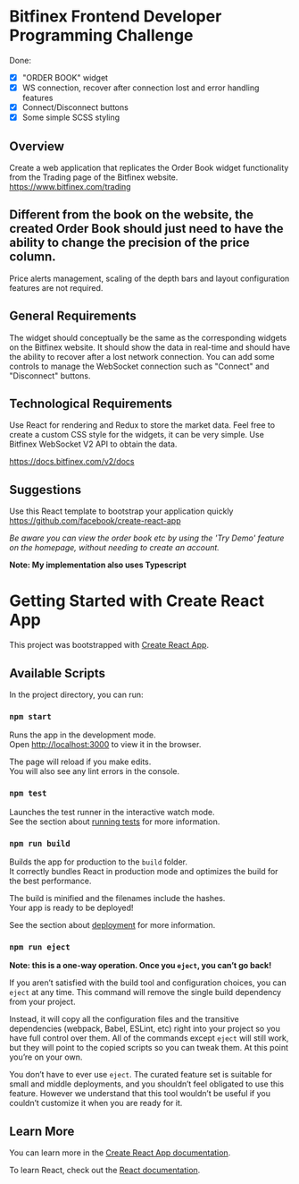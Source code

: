 # Bitfinex Frontend Developer Programming Challenge

Done:
- [x] "ORDER BOOK" widget
- [x] WS connection, recover after connection lost and error handling features
- [x] Connect/Disconnect buttons
- [x] Some simple SCSS styling

## Overview
Create a web application that replicates the Order Book widget functionality from the Trading page of the Bitfinex website.
https://www.bitfinex.com/trading

## Different from the book on the website, the created Order Book should just need to have the ability to change the precision of the price column.
Price alerts management, scaling of the depth bars and layout configuration features are not required.

## General Requirements
The widget should conceptually be the same as the corresponding widgets on the Bitfinex website.
It should show the data in real-time and should have the ability to recover after a lost network connection.
You can add some controls to manage the WebSocket connection such as "Connect" and "Disconnect" buttons.

## Technological Requirements
Use React for rendering and Redux to store the market data.
Feel free to create a custom CSS style for the widgets, it can be very simple.
Use Bitfinex WebSocket V2 API to obtain the data.

https://docs.bitfinex.com/v2/docs

## Suggestions
Use this React template to bootstrap your application quickly
https://github.com/facebook/create-react-app

*Be aware you can view the order book etc by using the 'Try Demo' feature on the homepage, without needing to create an account.*

**Note: My implementation also uses Typescript**

# Getting Started with Create React App

This project was bootstrapped with [Create React App](https://github.com/facebook/create-react-app).

## Available Scripts

In the project directory, you can run:

### `npm start`

Runs the app in the development mode.\
Open [http://localhost:3000](http://localhost:3000) to view it in the browser.

The page will reload if you make edits.\
You will also see any lint errors in the console.

### `npm test`

Launches the test runner in the interactive watch mode.\
See the section about [running tests](https://facebook.github.io/create-react-app/docs/running-tests) for more information.

### `npm run build`

Builds the app for production to the `build` folder.\
It correctly bundles React in production mode and optimizes the build for the best performance.

The build is minified and the filenames include the hashes.\
Your app is ready to be deployed!

See the section about [deployment](https://facebook.github.io/create-react-app/docs/deployment) for more information.

### `npm run eject`

**Note: this is a one-way operation. Once you `eject`, you can’t go back!**

If you aren’t satisfied with the build tool and configuration choices, you can `eject` at any time. This command will remove the single build dependency from your project.

Instead, it will copy all the configuration files and the transitive dependencies (webpack, Babel, ESLint, etc) right into your project so you have full control over them. All of the commands except `eject` will still work, but they will point to the copied scripts so you can tweak them. At this point you’re on your own.

You don’t have to ever use `eject`. The curated feature set is suitable for small and middle deployments, and you shouldn’t feel obligated to use this feature. However we understand that this tool wouldn’t be useful if you couldn’t customize it when you are ready for it.

## Learn More

You can learn more in the [Create React App documentation](https://facebook.github.io/create-react-app/docs/getting-started).

To learn React, check out the [React documentation](https://reactjs.org/).
